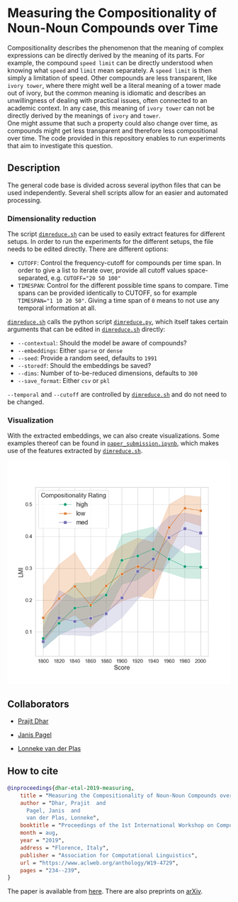 # Measuring the Compositionality of Noun-Noun Compounds over Time

Compositionality describes the phenomenon that the meaning of complex expressions can be directly derived by the meaning of its parts. For example, the compound `speed limit` can be directly understood when knowing what `speed` and `limit` mean separately. A `speed limit` is then simply a limitation of speed. Other compounds are less transparent, like `ivory tower`, where there might well be a literal meaning of a tower made out of ivory, but the common meaning is idiomatic and describes an unwillingness of dealing with practical issues, often connected to an academic context. In any case, this meaning of `ivory tower` can not be directly derived by the meanings of `ivory` and `tower`.  
One might assume that such a property could also change over time, as compounds might get less transparent and therefore less compositional over time. The code provided in this repository enables to run experiments that aim to investigate this question.

## Description

The general code base is divided across several ipython files that can be used independently. Several shell scripts allow for an easier and automated processing.

### Dimensionality reduction

The script [`dimreduce.sh`](dimreduce.sh) can be used to easily extract features for different setups. In order to run the experiments for the different setups, the file needs to be edited directly. There are different options:

- `CUTOFF`: Control the frequency-cutoff for compounds per time span. In order to give a list to iterate over, provide all cutoff values space-separated, e.g. `CUTOFF="20 50 100"`
- `TIMESPAN`: Control for the different possible time spans to compare. Time spans can be provided identically to CUTOFF, so for example `TIMESPAN="1 10 20 50"`. Giving a time span of `0` means to not use any temporal information at all.

[`dimreduce.sh`](dimreduce.sh) calls the python script [`dimreduce.py`](dimreduce.py), which itself takes certain arguments that can be edited in [`dimreduce.sh`](dimreduce.sh) directly:

- `--contextual`: Should the model be aware of compounds?
- `--embeddings`: Either `sparse` or `dense`
- `--seed`: Provide a random seed, defaults to `1991`
- `--storedf`: Should the embeddings be saved?
- `--dims`: Number of to-be-reduced dimensions, defaults to `300`
- `--save_format`: Either `csv` or `pkl`

`--temporal` and `--cutoff` are controlled by [`dimreduce.sh`](dimreduce.sh) and do not need to be changed.

### Visualization

With the extracted embeddings, we can also create visualizations. Some examples thereof can be found in [`paper_submission.ipynb`](paper_submission.ipynb), which makes use of the features extracted by [`dimreduce.sh`](dimreduce.sh).

![LMI over time](LMI.png)

## Collaborators

- [Prajit Dhar](https://www.rug.nl/staff/p.dhar/research)

- [Janis Pagel](https://janispagel.de)

- [Lonneke van der Plas](https://sites.google.com/site/lonnekenlp)

## How to cite

```BibTeX
@inproceedings{dhar-etal-2019-measuring,
    title = "Measuring the Compositionality of Noun-Noun Compounds over Time",
    author = "Dhar, Prajit  and
      Pagel, Janis  and
      van der Plas, Lonneke",
    booktitle = "Proceedings of the 1st International Workshop on Computational Approaches to Historical Language Change",
    month = aug,
    year = "2019",
    address = "Florence, Italy",
    publisher = "Association for Computational Linguistics",
    url = "https://www.aclweb.org/anthology/W19-4729",
    pages = "234--239",
}
```

The paper is available from [here](https://www.aclweb.org/anthology/W19-4729).
There are also preprints on [arXiv](https://arxiv.org/abs/1906.02563).
